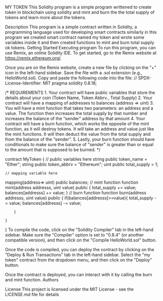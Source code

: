 MY TOKEN
This Solidity program is a simple program writtened to create token in blockchain using solidity and mint and burn the the total supply of tokens and learn more about the tokens.

Description
This program is a simple contract written in Solidity, a programming language used for developing smart contracts similarly in this program we created smart contract named my token and wrote some variables inside it and then created functions to mint and burn total supply ok tokens.
Getting Started
Executing program
To run this program, you can use Remix, an online Solidity IDE. To get started, go to the Remix website at https://remix.ethereum.org/. 

Once you are on the Remix website, create a new file by clicking on the "+" icon in the left-hand sidebar. Save the file with a .sol extension (e.g., HelloWorld.sol). Copy and paste the following code into the file:
// SPDX-License-Identifier: MIT
pragma solidity 0.8.18;

/*
       REQUIREMENTS
    1. Your contract will have public variables that store the details about your coin (Token Name, Token Abbrv., Total Supply)
    2. Your contract will have a mapping of addresses to balances (address => uint)
    3. You will have a mint function that takes two parameters: an address and a value. 
       The function then increases the total supply by that number and increases the balance 
       of the “sender” address by that amount
    4. Your contract will have a burn function, which works the opposite of the mint function, as it will destroy tokens. 
       It will take an address and value just like the mint functions. It will then deduct the value from the total supply 
       and from the balance of the “sender”.
    5. Lastly, your burn function should have conditionals to make sure the balance of "sender" is greater than or equal 
       to the amount that is supposed to be burned.
*/

contract MyToken {
    // public variables here
      string public token_name = "Ether";
  string public token_abbrv = "Ethereum";
  uint public total_supply = 1;

    // mapping variable here
mapping(address=> uint) public balances;
    // mint function
    function mint(address addresss, uint value) public  {
      total_supply += value;
      balances[addresss] += value;
    } 
      // burn function
      function burn(address addresss, uint value) public  {
        if(balances[addresss]>=value){
          total_supply -= value;
      balances[addresss] -= value;

        }
      
    } 

}
To compile the code, click on the "Solidity Compiler" tab in the left-hand sidebar. Make sure the "Compiler" option is set to "0.8.4" (or another compatible version), and then click on the "Compile HelloWorld.sol" button.

Once the code is compiled, you can deploy the contract by clicking on the "Deploy & Run Transactions" tab in the left-hand sidebar. Select the "my token" contract from the dropdown menu, and then click on the "Deploy" button.

Once the contract is deployed, you can interact with it by calling the burn and mint function. 
Authors

License
This project is licensed under the MIT License - see the LICENSE.md file for details
